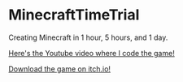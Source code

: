 # MinecraftTimeTrial
Creating Minecraft in 1 hour, 5 hours, and 1 day.

<a href="https://www.youtube.com/watch?v=I0II2aX-PTk">Here's the Youtube video where I code the game!</a>

<a href="https://avatar-nick.itch.io/minecraft-clone-in-1-day"> Download the game on itch.io!</a>
